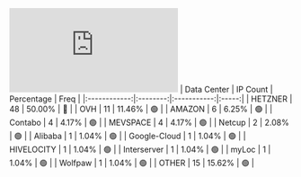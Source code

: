 ![Diagramm](https://github.com/obajay/StateSync-snapshots/blob/main/Projects/Aura/1/README.md)
| Data Center | IP Count | Percentage | Freq |
|:------------:|:--------:|:-----------:|:-----:|
| HETZNER | 48 | 50.00% | 🔴 |
| OVH | 11 | 11.46% | 🟢 |
| AMAZON | 6 | 6.25% | 🟢 |
| Contabo | 4 | 4.17% | 🟢 |
| MEVSPACE | 4 | 4.17% | 🟢 |
| Netcup | 2 | 2.08% | 🟢 |
| Alibaba | 1 | 1.04% | 🟢 |
| Google-Cloud | 1 | 1.04% | 🟢 |
| HIVELOCITY | 1 | 1.04% | 🟢 |
| Interserver | 1 | 1.04% | 🟢 |
| myLoc | 1 | 1.04% | 🟢 |
| Wolfpaw | 1 | 1.04% | 🟢 |
| OTHER | 15 | 15.62% | 🟢 |